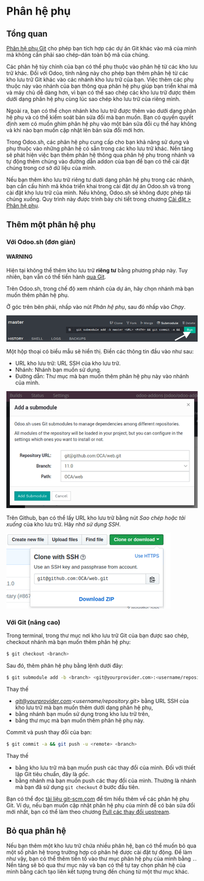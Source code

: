 <a id="odoosh-advanced-submodules"></a>

# Phân hệ phụ

## Tổng quan

[Phân hệ phụ Git](https://git-scm.com/book/en/v2/Git-Tools-Submodules) cho phép bạn tích hợp các dự án Git khác vào mã của mình mà không cần phải sao chép-dán toàn bộ mã của chúng.

Các phân hệ tùy chỉnh của bạn có thể phụ thuộc vào phân hệ từ các kho lưu trữ khác. Đối với Odoo, tính năng này cho phép bạn thêm phân hệ từ các kho lưu trữ Git khác vào các nhánh kho lưu trữ của bạn. Việc thêm các phụ thuộc này vào nhánh của bạn thông qua phân hệ phụ giúp bạn triển khai mã và máy chủ dễ dàng hơn, vì bạn có thể sao chép các kho lưu trữ được thêm dưới dạng phân hệ phụ cùng lúc sao chép kho lưu trữ của riêng mình.

Ngoài ra, bạn có thể chọn nhánh kho lưu trữ được thêm vào dưới dạng phân hệ phụ và có thể kiểm soát bản sửa đổi mà bạn muốn. Bạn có quyền quyết định xem có muốn ghim phân hệ phụ vào một bản sửa đổi cụ thể hay không và khi nào bạn muốn cập nhật lên bản sửa đổi mới hơn.

Trong Odoo.sh, các phân hệ phụ cung cấp cho bạn khả năng sử dụng và phụ thuộc vào những phân hệ có sẵn trong các kho lưu trữ khác. Nền tảng sẽ phát hiện việc bạn thêm phân hệ thông qua phân hệ phụ  trong nhánh và tự động thêm chúng vào đường dẫn addon của bạn để bạn có thể cài đặt chúng trong cơ sở dữ liệu của mình.

Nếu bạn thêm kho lưu trữ riêng tư dưới dạng phân hệ phụ trong các nhánh, bạn cần cấu hình mã khóa triển khai trong cài đặt dự án Odoo.sh và trong cài đặt kho lưu trữ của mình. Nếu không, Odoo.sh sẽ không được phép tải chúng xuống. Quy trình này được trình bày chi tiết trong chương [Cài đặt > Phân hệ phụ](../getting_started/settings.md#odoosh-gettingstarted-settings-submodules).

## Thêm một phân hệ phụ

### Với Odoo.sh (đơn giản)

#### WARNING
Hiện tại không thể thêm kho lưu trữ **riêng tư** bằng phương pháp này. Tuy nhiên, bạn vẫn có thể tiến hành [qua Git](#odoosh-advanced-submodules-withgit).

Trên Odoo.sh, trong chế độ xem nhánh của dự án, hãy chọn nhánh mà bạn muốn thêm phân hệ phụ.

Ở góc trên bên phải, nhấp vào nút *Phân hệ phụ*, sau đó nhấp vào *Chạy*.

![image](../../../.gitbook/assets/advanced-submodules-button.png)

Một hộp thoại có biểu mẫu sẽ hiển thị. Điền các thông tin đầu vào như sau:

* URL kho lưu trữ: URL SSH của kho lưu trữ.
* Nhánh: Nhánh bạn muốn sử dụng.
* Đường dẫn: Thư mục mà bạn muốn thêm phân hệ phụ này vào nhánh của mình.

![image](../../../.gitbook/assets/advanced-submodules-dialog.png)

Trên Github, bạn có thể lấy URL kho lưu trữ bằng nút *Sao chép hoặc tải xuống* của kho lưu trữ. Hãy nhớ *sử dụng SSH*.

![image](../../../.gitbook/assets/advanced-submodules-github-sshurl.png)

<a id="odoosh-advanced-submodules-withgit"></a>

### Với Git (nâng cao)

Trong terminal, trong thư mục nơi kho lưu trữ Git của bạn được sao chép, checkout nhánh mà bạn muốn thêm phân hệ phụ:

```bash
$ git checkout <branch>
```

Sau đó, thêm phân hệ phụ bằng lệnh dưới đây:

```bash
$ git submodule add -b <branch> <git@yourprovider.com>:<username/repository.git> <path>
```

Thay thế

*  *<git@yourprovider.com>:<username/repository.git>* bằng URL SSH của kho lưu trữ mà bạn muốn thêm dưới dạng phân hệ phụ,
*  *<branch>* bằng nhánh bạn muốn sử dụng trong kho lưu trữ trên,
*  *<path>* bằng thư mục mà bạn muốn thêm phân hệ phụ này.

Commit và push thay đổi của bạn:

```bash
$ git commit -a && git push -u <remote> <branch>
```

Thay thế

* <remote> bằng kho lưu trữ mà bạn muốn push các thay đổi của mình. Đối với thiết lập Git tiêu chuẩn, đây là *gốc*.
* <branch> bằng nhánh mà bạn muốn push các thay đổi của mình. Thường là nhánh mà bạn đã sử dụng `git checkout` ở bước đầu tiên.

Bạn có thể đọc [tài liệu git-scm.com](https://git-scm.com/book/en/v2/Git-Tools-Submodules) để tìm hiểu thêm về các phân hệ phụ Git. Ví dụ, nếu bạn muốn cập nhật phân hệ phụ của mình để có bản sửa đổi mới nhất, bạn có thể làm theo chương [Pull các thay đổi upstream](https://git-scm.com/book/en/v2/Git-Tools-Submodules#_pulling_in_upstream_changes_from_the_submodule_remote).

## Bỏ qua phân hệ

Nếu bạn thêm một kho lưu trữ chứa nhiều phân hệ, bạn có thể muốn bỏ qua một số phân hệ trong trường hợp có phân hệ được cài đặt tự động. Để làm như vậy, bạn có thể thêm tiền tố vào thư mục phân hệ phụ của mình bằng `.`. Nền tảng sẽ bỏ qua thư mục này và bạn có thể tự tay chọn phân hệ của mình bằng cách tạo liên kết tượng trưng đến chúng từ một thư mục khác.

